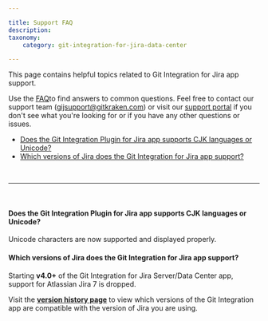 ```yaml
---

title: Support FAQ
description:
taxonomy:
    category: git-integration-for-jira-data-center

---
```


This page contains helpful topics related to Git Integration for Jira app support.

Use the [FAQ](/git-integration-for-jira-data-center/frequently-asked-questions-gij-self-managed)to find answers to common questions. Feel free to contact our support team ([gijsupport@gitkraken.com](mailto:gijsupport@gitkraken.com)) or visit our [support portal](https://help.gitkraken.com/git-integration-for-jira-data-center/gij-self-hosted-contact-support) if you don't see what you're looking for or if you have any other questions or issues.

- [Does the Git Integration Plugin for Jira app supports CJK languages or Unicode?](#does-the-git-integration-plugin-for-jira-app-supports-cjk-languages-or-unicode)
- [Which versions of Jira does the Git Integration for Jira app support?](#which-versions-of-jira-does-the-git-integration-for-jira-app-support)

&nbsp;
* * *
&nbsp;

#### Does the Git Integration Plugin for Jira app supports CJK languages or Unicode?

Unicode characters are now supported and displayed properly.

#### Which versions of Jira does the Git Integration for Jira app support?

Starting **v4.0+** of the Git Integration for Jira Server/Data Center app, support for Atlassian Jira 7 is dropped.

Visit the [**version history page**](https://marketplace.atlassian.com/apps/4984/git-integration-for-jira?hosting=datacenter&tab=versions) to view which versions of the Git Integration app are compatible with the version of Jira you are using.

